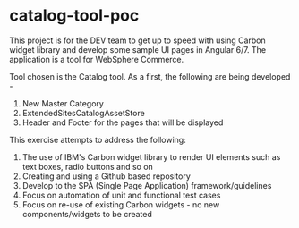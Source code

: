 # catalog-tool-poc
This project is for the DEV team to get up to speed with using Carbon widget library and develop some sample UI pages in Angular 6/7. The application is a tool for WebSphere Commerce.

Tool chosen is the Catalog tool. As a first, the following are being developed - 
1. New Master Category
2. ExtendedSitesCatalogAssetStore
3. Header and Footer for the pages that will be displayed

This exercise attempts to address the following:
1. The use of IBM's Carbon widget library to render UI elements such as text boxes, radio buttons and so on
2. Creating and using a Github based repository
3. Develop to the SPA (Single Page Application) framework/guidelines
4. Focus on automation of unit and functional test cases
5. Focus on re-use of existing Carbon widgets - no new components/widgets to be created

